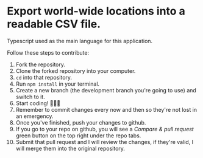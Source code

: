 # Export world-wide locations into a readable CSV file.

Typescript used as the main language for this application.

Follow these steps to contribute:

1. Fork the repository.
2. Clone the forked repository into your computer.
3. `cd` into that repository.
4. Run `npm install` in your terminal.
5. Create a new branch (the development branch you're going to use) and switch to it.
6. Start coding! 🚀👩‍🚀
7. Remember to commit changes every now and then so they're not lost in an emergency.
8. Once you've finished, push your changes to github.
9. If you go to your repo on github, you will see a _Compare & pull request_ green button on the top right under the repo tabs.
10. Submit that pull request and I will review the changes, if they're valid, I will merge them into the original repository.

